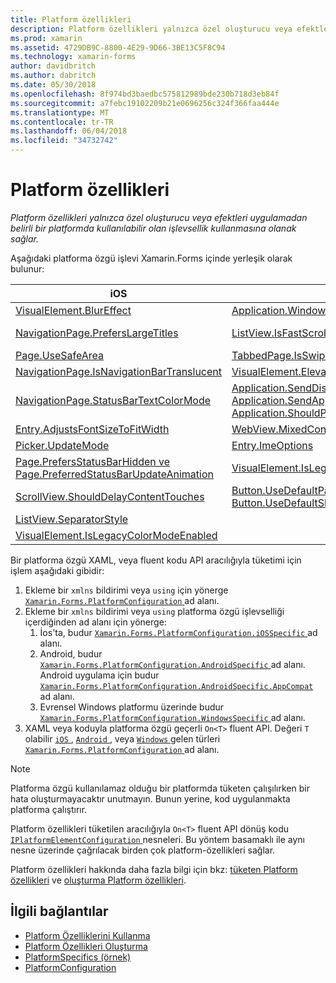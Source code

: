```yaml
---
title: Platform özellikleri
description: Platform özellikleri yalnızca özel oluşturucu veya efektleri uygulamadan belirli bir platformda kullanılabilir olan işlevsellik kullanmasına olanak sağlar.
ms.prod: xamarin
ms.assetid: 4729DB9C-8800-4E29-9D66-3BE13C5F8C94
ms.technology: xamarin-forms
author: davidbritch
ms.author: dabritch
ms.date: 05/30/2018
ms.openlocfilehash: 8f974bd3baedbc575812989bde230b718d3eb84f
ms.sourcegitcommit: a7febc19102209b21e0696256c324f366faa444e
ms.translationtype: MT
ms.contentlocale: tr-TR
ms.lasthandoff: 06/04/2018
ms.locfileid: "34732742"
---
```

# <a name="platform-specifics"></a>Platform özellikleri

_Platform özellikleri yalnızca özel oluşturucu veya efektleri uygulamadan belirli bir platformda kullanılabilir olan işlevsellik kullanmasına olanak sağlar._

Aşağıdaki platforma özgü işlevi Xamarin.Forms içinde yerleşik olarak bulunur:

|iOS|Android|Windows|
|--- |--- |--- |
|[VisualElement.BlurEffect](~/xamarin-forms/platform/platform-specifics/consuming/ios.md#blur)|[Application.WindowSoftInputModeAdjust](~/xamarin-forms/platform/platform-specifics/consuming/android.md#soft_input_mode)|[Page.ToolbarPlacement](~/xamarin-forms/platform/platform-specifics/consuming/windows.md#toolbar_placement)|
|[NavigationPage.PrefersLargeTitles](~/xamarin-forms/platform/platform-specifics/consuming/ios.md#large_title)|[ListView.IsFastScrollEnabled](~/xamarin-forms/platform/platform-specifics/consuming/android.md#fastscroll)|[MasterDetailPage.CollapsedPaneWidth ve MasterDetailPage.CollapseStyle](~/xamarin-forms/platform/platform-specifics/consuming/windows.md#collapsable_navigation_bar)|
|[Page.UseSafeArea](~/xamarin-forms/platform/platform-specifics/consuming/ios.md#safe_area_layout)|[TabbedPage.IsSwipePagingEnabled](~/xamarin-forms/platform/platform-specifics/consuming/android.md#enable_swipe_paging)|[WebView.IsJavaScriptAlertEnabled](~/xamarin-forms/platform/platform-specifics/consuming/windows.md#webview-javascript-alert)
|[NavigationPage.IsNavigationBarTranslucent](~/xamarin-forms/platform/platform-specifics/consuming/ios.md#translucent_navigation_bar)|[VisualElement.Elevation](~/xamarin-forms/platform/platform-specifics/consuming/android.md#elevation)|[SearchBar.IsSpellCheckEnabled](~/xamarin-forms/platform/platform-specifics/consuming/windows.md#searchbar-spellcheck)
|[NavigationPage.StatusBarTextColorMode](~/xamarin-forms/platform/platform-specifics/consuming/ios.md#status_bar_color_mode)|[Application.SendDisappearingEventOnPause, Application.SendAppearingEventOnResume ve Application.ShouldPreserveKeyboardOnResume](~/xamarin-forms/platform/platform-specifics/consuming/android.md#disable_lifecycle_events)|[InputView.DetectReadingOrderFromContent, Label.DetectReadingOrderFromContent](~/xamarin-forms/platform/platform-specifics/consuming/windows.md#inputview-readingorder)
|[Entry.AdjustsFontSizeToFitWidth](~/xamarin-forms/platform/platform-specifics/consuming/ios.md#adjust_font_size)|[WebView.MixedContentMode](~/xamarin-forms/platform/platform-specifics/consuming/android.md#webview-mixed-content)|[VisualElement.IsLegacyColorModeEnabled](~/xamarin-forms/platform/platform-specifics/consuming/windows.md#legacy-color-mode)|
|[Picker.UpdateMode](~/xamarin-forms/platform/platform-specifics/consuming/ios.md#picker_update_mode)|[Entry.ImeOptions](~/xamarin-forms/platform/platform-specifics/consuming/android.md#entry-imeoptions)|[ListView.SelectionMode](~/xamarin-forms/platform/platform-specifics/consuming/windows.md#listview-selectionmode)|
|[Page.PrefersStatusBarHidden ve Page.PreferredStatusBarUpdateAnimation](~/xamarin-forms/platform/platform-specifics/consuming/ios.md#set_status_bar_visibility)|[VisualElement.IsLegacyColorModeEnabled](~/xamarin-forms/platform/platform-specifics/consuming/android.md#legacy-color-mode)|
|[ScrollView.ShouldDelayContentTouches](~/xamarin-forms/platform/platform-specifics/consuming/ios.md#delay_content_touches)|[Button.UseDefaultPadding ve Button.UseDefaultShadow](~/xamarin-forms/platform/platform-specifics/consuming/android.md#button-padding-shadow)|
|[ListView.SeparatorStyle](~/xamarin-forms/platform/platform-specifics/consuming/ios.md#listview-separatorstyle)|
|[VisualElement.IsLegacyColorModeEnabled](~/xamarin-forms/platform/platform-specifics/consuming/ios.md#legacy-color-mode)|

Bir platforma özgü XAML, veya fluent kodu API aracılığıyla tüketimi için işlem aşağıdaki gibidir:

1. Ekleme bir `xmlns` bildirimi veya `using` için yönerge [ `Xamarin.Forms.PlatformConfiguration` ](https://developer.xamarin.com/api/namespace/Xamarin.Forms.PlatformConfiguration/) ad alanı.
1. Ekleme bir `xmlns` bildirimi veya `using` platforma özgü işlevselliği içerdiğinden ad alanı için yönerge:
    1. İos'ta, budur [ `Xamarin.Forms.PlatformConfiguration.iOSSpecific` ](https://developer.xamarin.com/api/namespace/Xamarin.Forms.PlatformConfiguration.iOSSpecific/) ad alanı.
    1. Android, budur [ `Xamarin.Forms.PlatformConfiguration.AndroidSpecific` ](https://developer.xamarin.com/api/namespace/Xamarin.Forms.PlatformConfiguration.AndroidSpecific/) ad alanı. Android uygulama için budur [ `Xamarin.Forms.PlatformConfiguration.AndroidSpecific.AppCompat` ](https://developer.xamarin.com/api/namespace/Xamarin.Forms.PlatformConfiguration.AndroidSpecific.AppCompat/) ad alanı.
    1. Evrensel Windows platformu üzerinde budur [ `Xamarin.Forms.PlatformConfiguration.WindowsSpecific` ](https://developer.xamarin.com/api/namespace/Xamarin.Forms.PlatformConfiguration.WindowsSpecific/) ad alanı.
1. XAML veya koduyla platforma özgü geçerli `On<T>` fluent API. Değeri `T` olabilir [ `iOS` ](https://developer.xamarin.com/api/type/Xamarin.Forms.PlatformConfiguration.iOS/), [ `Android` ](https://developer.xamarin.com/api/type/Xamarin.Forms.PlatformConfiguration.Android/), veya [ `Windows` ](https://developer.xamarin.com/api/type/Xamarin.Forms.PlatformConfiguration.Windows/) gelen türleri [ `Xamarin.Forms.PlatformConfiguration` ](https://developer.xamarin.com/api/namespace/Xamarin.Forms.PlatformConfiguration/) ad alanı.

> [!NOTE]
> Platforma özgü kullanılamaz olduğu bir platformda tüketen çalışılırken bir hata oluşturmayacaktır unutmayın. Bunun yerine, kod uygulanmakta platforma çalıştırır.

Platform özellikleri tüketilen aracılığıyla `On<T>` fluent API dönüş kodu [ `IPlatformElementConfiguration` ](https://developer.xamarin.com/api/type/Xamarin.Forms.IPlatformElementConfiguration%3CTPlatform,TElement%3E/) nesneleri. Bu yöntem basamaklı ile aynı nesne üzerinde çağrılacak birden çok platform-özellikleri sağlar.

Platform özellikleri hakkında daha fazla bilgi için bkz: [tüketen Platform özellikleri](~/xamarin-forms/platform/platform-specifics/consuming/index.md) ve [oluşturma Platform özellikleri](~/xamarin-forms/platform/platform-specifics/creating.md).


## <a name="related-links"></a>İlgili bağlantılar

- [Platform Özelliklerini Kullanma](~/xamarin-forms/platform/platform-specifics/consuming/index.md)
- [Platform Özellikleri Oluşturma](~/xamarin-forms/platform/platform-specifics/creating.md)
- [PlatformSpecifics (örnek)](https://developer.xamarin.com/samples/xamarin-forms/userinterface/platformspecifics/)
- [PlatformConfiguration](https://developer.xamarin.com/api/namespace/Xamarin.Forms.PlatformConfiguration/)
